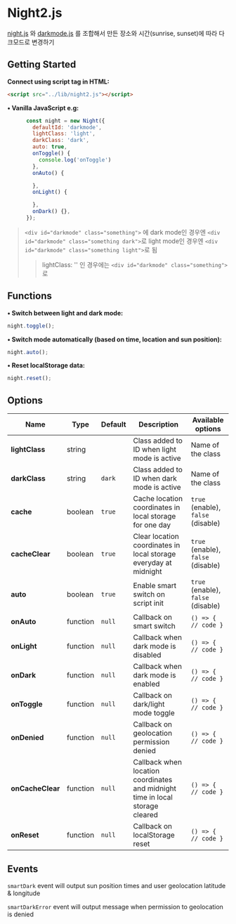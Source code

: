 # Night2.js

[night.js](https://github.com/jb1905/night.js) 와 [darkmode.js](https://github.com/sandoche/Darkmode.js) 를 조합해서 만든 장소와 시간(sunrise, sunset)에 따라 다크모드로 변경하기


## Getting Started
**Connect using script tag in HTML:**
```html
<script src="../lib/night2.js"></script>
```

**&bull; Vanilla JavaScript e.g:**
```js
      const night = new Night({
        defaultId: 'darkmode',
        lightClass: 'light',
        darkClass: 'dark',
        auto: true,
        onToggle() {
          console.log('onToggle')
        },
        onAuto() {

        },
        onLight() {

        },
        onDark() {},
      });
```
> `<div id="darkmode" class="something">` 에
> dark mode인 경우엔 `<div id="darkmode" class="something dark">`로
> light mode인 경우엔 `<div id="darkmode" class="something light">`로 됨
> > lightClass: '' 인 경우에는 `<div id="darkmode" class="something">`로

## Functions
**&bull; Switch between light and dark mode:**
```js
night.toggle();
```

**• Switch mode automatically (based on time, location and sun position):**
```js
night.auto();
```

**• Reset localStorage data:**
```js
night.reset();
```

## Options
Name | Type | Default | Description | Available options
-|-|-|-|-
**lightClass** | string | ` ` | Class added to ID when light mode is active | Name of the class
**darkClass** | string | `dark` | Class added to ID when dark mode is active | Name of the class
**cache** | boolean | `true` | Cache location coordinates in local storage for one day | `true` (enable), `false` (disable)
**cacheClear** | boolean | `true` | Clear location coordinates in local storage everyday at midnight | `true` (enable), `false` (disable)
**auto** | boolean | `true` | Enable smart switch on script init | `true` (enable), `false` (disable)
**onAuto** | function | `null` | Callback on smart switch | `() => { // code }`
**onLight** | function | `null` | Callback when dark mode is disabled | `() => { // code }`
**onDark** | function | `null` | Callback when dark mode is enabled | `() => { // code }`
**onToggle** | function | `null` | Callback on dark/light mode toggle | `() => { // code }`
**onDenied** | function | `null` | Callback on geolocation permission denied | `() => { // code }`
**onCacheClear** | function | `null` | Callback when location coordinates and midnight time in local storage cleared | `() => { // code }`
**onReset** | function | `null` | Callback on localStorage reset | `() => { // code }`

## Events
`smartDark` event will output sun position times and user geolocation latitude & longitude

`smartDarkError` event will output message when permission to geolocation is denied
